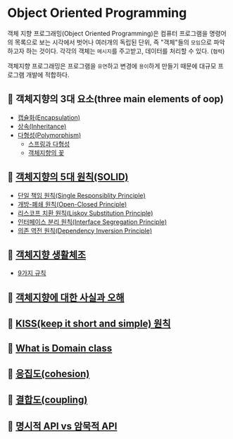# Object Oriented Programming

객체 지향 프로그래밍(Object Oriented Programming)은 컴퓨터 프로그램을 명령어의 목록으로 보는 시각에서 벗어나 여러개의 독립된 단위, 즉 "객체"들의 `모임`으로 파악하고자 하는 것이다. 각각의 객체는 `메시지`를 주고받고, 데이터를 처리할 수 있다. (`협력`)

객체지향 프로그래밍은 프로그램을 `유연`하고 변경에 `용이`하게 만들기 때문에 대규모 프로그램 개발에 적합하다.

## 👊 객체지향의 3대 요소(three main elements of oop)
  - [캡슐화(Encapsulation)](https://github.com/BAEKJungHo/blog-repo-second/blob/main/_posts/2021-01-08-oop-encapsulation.md)
  - [상속(Inheritance)](https://github.com/BAEKJungHo/blog-repo-second/blob/main/_posts/2021-01-09-oop-inheritance.md)
  - [다형성(Polymorphism)](https://github.com/BAEKJungHo/blog-repo-second/blob/main/_posts/2021-01-11-oop-polymorphism.md)
    - [스프링과 다형성](https://github.com/BAEKJungHo/spring-core-principle#%EB%8B%A4%ED%98%95%EC%84%B1polymorphism--%EA%B0%9D%EC%B2%B4%EC%A7%80%ED%96%A5%EC%9D%98-%EA%BD%83)
    - [객체지향의 꽃](https://github.com/BAEKJungHo/spring-core-principle#%EB%8B%A4%ED%98%95%EC%84%B1polymorphism--%EA%B0%9D%EC%B2%B4%EC%A7%80%ED%96%A5%EC%9D%98-%EA%BD%83)
 
## 👊 [객체지향의 5대 원칙(SOLID)](https://github.com/BAEKJungHo/blog-repo-second/blob/main/_posts/2021-01-13-oop-solid.md)
  - [단일 책임 원칙(Single Responsiblity Principle)](https://github.com/BAEKJungHo/clean-programming/blob/master/Clean%20Architecture/%EC%84%A4%EA%B3%84%20%EC%9B%90%EC%B9%99/SRP%20:%20%EB%8B%A8%EC%9D%BC%20%EC%B1%85%EC%9E%84%20%EC%9B%90%EC%B9%99.md)
  - [개방-폐쇄 원칙(Open-Closed Principle)](https://github.com/BAEKJungHo/clean-programming/blob/master/Clean%20Architecture/%EC%84%A4%EA%B3%84%20%EC%9B%90%EC%B9%99/OCP%20:%20%EA%B0%9C%EB%B0%A9-%ED%8F%90%EC%87%84%20%EC%9B%90%EC%B9%99.md)
  - [리스코프 치환 원칙(Liskov Substitution Principle)](https://github.com/BAEKJungHo/clean-programming/blob/master/Clean%20Architecture/%EC%84%A4%EA%B3%84%20%EC%9B%90%EC%B9%99/LSP%20:%20%EB%A6%AC%EC%8A%A4%EC%BD%94%ED%94%84%20%EC%B9%98%ED%99%98%20%EC%9B%90%EC%B9%99.md)
  - [인터페이스 분리 원칙(Interface Segregation Principle)](https://github.com/BAEKJungHo/clean-programming/blob/master/Clean%20Architecture/%EC%84%A4%EA%B3%84%20%EC%9B%90%EC%B9%99/ISP%20:%20%EC%9D%B8%ED%84%B0%ED%8E%98%EC%9D%B4%EC%8A%A4%20%EB%B6%84%EB%A6%AC%20%EC%9B%90%EC%B9%99.md)
  - [의존 역전 원칙(Dependency Inversion Principle)](https://github.com/BAEKJungHo/clean-programming/blob/master/Clean%20Architecture/%EC%84%A4%EA%B3%84%20%EC%9B%90%EC%B9%99/DIP%20:%20%EC%9D%98%EC%A1%B4%EC%84%B1%20%EC%97%AD%EC%A0%84%20%EC%9B%90%EC%B9%99.md)

## 👊 [객체지향 생활체조](https://github.com/BAEKJungHo/thoughtworks-anthology/blob/master/06.%20%EA%B0%9D%EC%B2%B4%EC%A7%80%ED%96%A5%20%EC%83%9D%ED%99%9C%EC%B2%B4%EC%A1%B0.md)
  - [9가지 규칙](https://github.com/BAEKJungHo/blog-repo-second/blob/main/_posts/2021-01-14-oop-thoughtworksAnthology.md)

## 👊 [객체지향에 대한 사실과 오해](https://github.com/BAEKJungHo/the-essence-of-object-oriented)

## 👊 [KISS(keep it short and simple) 원칙](https://github.com/BAEKJungHo/blog-repo-second/blob/main/_posts/2021-01-20-oop-kiss.md)

## 👊 [What is Domain class](https://github.com/BAEKJungHo/blog-repo-second/blob/main/_posts/2021-01-21-oop-domainclass.md)

## 👊 [응집도(cohesion)](https://github.com/BAEKJungHo/blog-repo-second/blob/main/_posts/2021-01-22-oop-cohesion.md)

## 👊 [결합도(coupling)](https://github.com/BAEKJungHo/blog-repo-second/blob/main/_posts/2021-01-23-oop-coupling.md)

## 👊 [명시적 API vs 암묵적 API](https://github.com/BAEKJungHo/blog-repo-second/blob/main/_posts/2021-01-24-oop-api.md)
